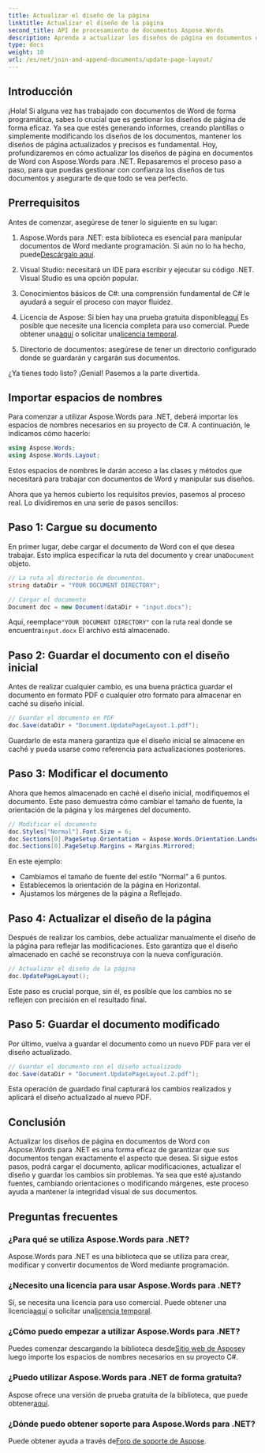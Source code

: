 ```yaml
---
title: Actualizar el diseño de la página
linktitle: Actualizar el diseño de la página
second_title: API de procesamiento de documentos Aspose.Words
description: Aprenda a actualizar los diseños de página en documentos de Word con Aspose.Words para .NET con esta completa guía paso a paso. Perfecta para modificar los diseños de los documentos.
type: docs
weight: 10
url: /es/net/join-and-append-documents/update-page-layout/
---
```

## Introducción

¡Hola! Si alguna vez has trabajado con documentos de Word de forma programática, sabes lo crucial que es gestionar los diseños de página de forma eficaz. Ya sea que estés generando informes, creando plantillas o simplemente modificando los diseños de los documentos, mantener los diseños de página actualizados y precisos es fundamental. Hoy, profundizaremos en cómo actualizar los diseños de página en documentos de Word con Aspose.Words para .NET. Repasaremos el proceso paso a paso, para que puedas gestionar con confianza los diseños de tus documentos y asegurarte de que todo se vea perfecto.

## Prerrequisitos

Antes de comenzar, asegúrese de tener lo siguiente en su lugar:

1.  Aspose.Words para .NET: esta biblioteca es esencial para manipular documentos de Word mediante programación. Si aún no lo ha hecho, puede[Descárgalo aquí](https://releases.aspose.com/words/net/).
   
2. Visual Studio: necesitará un IDE para escribir y ejecutar su código .NET. Visual Studio es una opción popular.

3. Conocimientos básicos de C#: una comprensión fundamental de C# le ayudará a seguir el proceso con mayor fluidez.

4.  Licencia de Aspose: Si bien hay una prueba gratuita disponible[aquí](https://releases.aspose.com/) Es posible que necesite una licencia completa para uso comercial. Puede obtener una[aquí](https://purchase.aspose.com/buy) o solicitar una[licencia temporal](https://purchase.aspose.com/temporary-license/).

5. Directorio de documentos: asegúrese de tener un directorio configurado donde se guardarán y cargarán sus documentos.

¿Ya tienes todo listo? ¡Genial! Pasemos a la parte divertida.

## Importar espacios de nombres

Para comenzar a utilizar Aspose.Words para .NET, deberá importar los espacios de nombres necesarios en su proyecto de C#. A continuación, le indicamos cómo hacerlo:

```csharp
using Aspose.Words;
using Aspose.Words.Layout;
```

Estos espacios de nombres le darán acceso a las clases y métodos que necesitará para trabajar con documentos de Word y manipular sus diseños.

Ahora que ya hemos cubierto los requisitos previos, pasemos al proceso real. Lo dividiremos en una serie de pasos sencillos:

## Paso 1: Cargue su documento

En primer lugar, debe cargar el documento de Word con el que desea trabajar. Esto implica especificar la ruta del documento y crear una`Document` objeto.

```csharp
// La ruta al directorio de documentos.
string dataDir = "YOUR DOCUMENT DIRECTORY";

// Cargar el documento
Document doc = new Document(dataDir + "input.docx");
```

 Aquí, reemplace`"YOUR DOCUMENT DIRECTORY"` con la ruta real donde se encuentra`input.docx` El archivo está almacenado.

## Paso 2: Guardar el documento con el diseño inicial

Antes de realizar cualquier cambio, es una buena práctica guardar el documento en formato PDF o cualquier otro formato para almacenar en caché su diseño inicial.

```csharp
// Guardar el documento en PDF
doc.Save(dataDir + "Document.UpdatePageLayout.1.pdf");
```

Guardarlo de esta manera garantiza que el diseño inicial se almacene en caché y pueda usarse como referencia para actualizaciones posteriores.

## Paso 3: Modificar el documento

Ahora que hemos almacenado en caché el diseño inicial, modifiquemos el documento. Este paso demuestra cómo cambiar el tamaño de fuente, la orientación de la página y los márgenes del documento.

```csharp
// Modificar el documento
doc.Styles["Normal"].Font.Size = 6;
doc.Sections[0].PageSetup.Orientation = Aspose.Words.Orientation.Landscape;
doc.Sections[0].PageSetup.Margins = Margins.Mirrored;
```

En este ejemplo:
- Cambiamos el tamaño de fuente del estilo “Normal” a 6 puntos.
- Establecemos la orientación de la página en Horizontal.
- Ajustamos los márgenes de la página a Reflejado.

## Paso 4: Actualizar el diseño de la página

Después de realizar los cambios, debe actualizar manualmente el diseño de la página para reflejar las modificaciones. Esto garantiza que el diseño almacenado en caché se reconstruya con la nueva configuración.

```csharp
// Actualizar el diseño de la página
doc.UpdatePageLayout();
```

Este paso es crucial porque, sin él, es posible que los cambios no se reflejen con precisión en el resultado final.

## Paso 5: Guardar el documento modificado

Por último, vuelva a guardar el documento como un nuevo PDF para ver el diseño actualizado.

```csharp
// Guardar el documento con el diseño actualizado
doc.Save(dataDir + "Document.UpdatePageLayout.2.pdf");
```

Esta operación de guardado final capturará los cambios realizados y aplicará el diseño actualizado al nuevo PDF.

## Conclusión

Actualizar los diseños de página en documentos de Word con Aspose.Words para .NET es una forma eficaz de garantizar que sus documentos tengan exactamente el aspecto que desea. Si sigue estos pasos, podrá cargar el documento, aplicar modificaciones, actualizar el diseño y guardar los cambios sin problemas. Ya sea que esté ajustando fuentes, cambiando orientaciones o modificando márgenes, este proceso ayuda a mantener la integridad visual de sus documentos.


## Preguntas frecuentes

### ¿Para qué se utiliza Aspose.Words para .NET?  
Aspose.Words para .NET es una biblioteca que se utiliza para crear, modificar y convertir documentos de Word mediante programación.

### ¿Necesito una licencia para usar Aspose.Words para .NET?  
 Sí, se necesita una licencia para uso comercial. Puede obtener una licencia[aquí](https://purchase.aspose.com/buy) o solicitar una[licencia temporal](https://purchase.aspose.com/temporary-license/).

### ¿Cómo puedo empezar a utilizar Aspose.Words para .NET?  
 Puedes comenzar descargando la biblioteca desde[Sitio web de Aspose](https://releases.aspose.com/words/net/)y luego importe los espacios de nombres necesarios en su proyecto C#.

### ¿Puedo utilizar Aspose.Words para .NET de forma gratuita?  
 Aspose ofrece una versión de prueba gratuita de la biblioteca, que puede obtener[aquí](https://releases.aspose.com/).

### ¿Dónde puedo obtener soporte para Aspose.Words para .NET?  
 Puede obtener ayuda a través de[Foro de soporte de Aspose](https://forum.aspose.com/c/words/8).